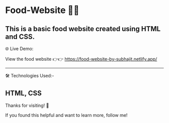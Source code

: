 # Food-Website  🍿🍿

This is a basic food website created using HTML and CSS. 
------
🌐 Live Demo:

View the food website 👉👉 https://food-website-by-subhajit.netlify.app/     

------
 🛠 Technologies Used:-
 
HTML, CSS
--------
Thanks for visiting! 🌟

If you found this helpful and want to learn more, follow me! 
